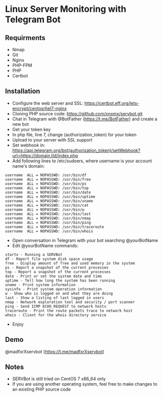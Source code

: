 # Linux Server Monitoring with Telegram Bot

## Requirments
- Nmap
- Git
- Nginx
- PHP-FPM
- PHP
- Certbot

## Installation
- Configure the web server and SSL: https://certbot.eff.org/lets-encrypt/centosrhel7-nginx
- Cloning PHP source code: https://github.com/xnxmx/servbot.git
- Chat in Telegram with @BotFather (https://t.me/BotFather) and create a new bot
- Get your token key
- In php file, line 7, change (authorization_token) for your token
- Upload to your server with SSL support
- Set webhook in: https://api.telegram.org/bot(authorization_token)/setWebhook?url=https://domain.tld/index.php
- Add following lines to /etc/sudoers, where username is your account name's domain:

```
username  ALL = NOPASSWD: /usr/bin/df
username  ALL = NOPASSWD: /usr/bin/free
username  ALL = NOPASSWD: /usr/bin/ps
username  ALL = NOPASSWD: /usr/bin/top
username  ALL = NOPASSWD: /usr/bin/date
username  ALL = NOPASSWD: /usr/bin/uptime
username  ALL = NOPASSWD: /usr/bin/uname
username  ALL = NOPASSWD: /usr/bin/cat
username  ALL = NOPASSWD: /usr/bin/w
username  ALL = NOPASSWD: /usr/bin/last
username  ALL = NOPASSWD: /usr/bin/nmap
username  ALL = NOPASSWD: /usr/bin/ping
username  ALL = NOPASSWD: /usr/bin/traceroute
username  ALL = NOPASSWD: /usr/bin/whois
```

- Open conversation in Telegram with your bot searching @yourBotName
- Edit @yourBotName commands:

```
startx - Running a SERVBot
df - Report file system disk space usage
free - Display amount of free and used memory in the system
ps - Report a snapshot of the current processes
top - Report a snapshot of the current processes
date - Print or set the system date and time
uptime - Tell how long the system has been running
uname - Print system information
sysinfo - Print system operation information
w - Show who is logged on and what they are doing
last - Show a listing of last logged in users
nmap - Network exploration tool and security / port scanner
ping - Send ICMP ECHO_REQUEST to network hosts
traceroute - Print the route packets trace to network host
whois - Client for the whois directory service
```

- Enjoy

## Demo
@madfxrXservbot (https://t.me/madfxrXservbot)

## Notes
- SERVBot is still tried on CentOS 7 x86_64 only
- If you are using another operating system, feel free to make changes to an existing PHP source code
